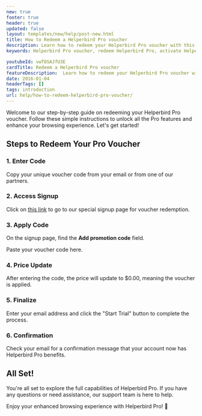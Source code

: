 ```yaml
---
new: true
footer: true
header: true
updated: false
layout: templates/new/help/post-new.html
title: How to Redeem a Helperbird Pro voucher
description: Learn how to redeem your Helperbird Pro voucher with this simple, step-by-step guide. Activate your Pro features and enhance your browsing experience quickly and easily.
keywords: Helperbird Pro voucher, redeem Helperbird Pro, activate Helperbird Pro, Helperbird accessibility tools, Helperbird Pro features, redeem voucher Helperbird, Helperbird Pro activation, Helperbird Pro guide, accessibility software, Helperbird for Chrome, Helperbird for Firefox, Helperbird for Edge, upgrade Helperbird, accessibility extension, Helperbird Pro tutorial

youtubeId: vwT8SAJfU3E
cardTitle: Redeem a Helperbird Pro voucher
featureDescription:  Learn how to redeem your Helperbird Pro voucher with this simple, step-by-step guide. Activate your Pro features and enhance your browsing experience quickly and easily.
date: 2016-01-04
headerTags: []
tags: introduction
url: help/how-to-redeem-helperbird-pro-voucher/
---
```



Welcome to our step-by-step guide on redeeming your Helperbird Pro voucher. Follow these simple instructions to unlock all the Pro features and enhance your browsing experience. Let's get started!

## Steps to Redeem Your Pro Voucher

### 1. Enter Code

Copy your unique voucher code from your email or from one of our partners.

### 2. Access Signup

Click on [this link](https://www.helperbird.com/redeem/) to go to our special signup page for voucher redemption.

### 3. Apply Code
  
On the signup page, find the **Add promotion code** field.


Paste your voucher code here.

### 4. Price Update

After entering the code, the price will update to $0.00, meaning the voucher is applied.

### 5. Finalize
Enter your email address and click the "Start Trial" button to complete the process.

### 6. Confirmation

Check your email for a confirmation message that your account now has Helperbird Pro benefits.

## All Set!

You're all set to explore the full capabilities of Helperbird Pro. If you have any questions or need assistance, our support team is here to help.

Enjoy your enhanced browsing experience with Helperbird Pro! 🚀
